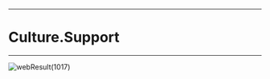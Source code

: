 

---------------


# Culture.Support


--------------------


![webResult(1017)](https://github.com/user-attachments/assets/ad4fa6c1-f01c-47aa-bc27-b04a500b8b16)

